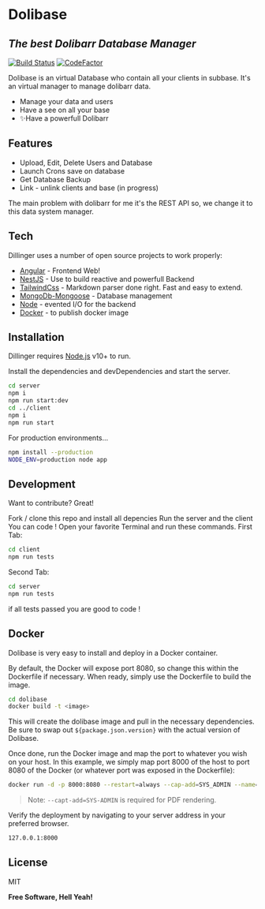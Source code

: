 # Dolibase
## _The best Dolibarr Database Manager_

[![Build Status](https://travis-ci.org/joemccann/dillinger.svg?branch=master)](https://travis-ci.org/joemccann/dillinger) [![CodeFactor](https://www.codefactor.io/repository/github/zerojnr/dolibase/badge)](https://www.codefactor.io/repository/github/zerojnr/dolibase)

Dolibase is an virtual Database who contain all your clients in subbase.
It's an virtual manager to manage dolibarr data.

- Manage your data and users
- Have a see on all your base
- ✨Have a powerfull Dolibarr

## Features

- Upload, Edit, Delete Users and Database
- Launch Crons save on database 
- Get Database Backup
- Link - unlink clients and base (in progress)

The main problem with dolibarr for me it's the REST API so, we change it to this data system manager.

## Tech

Dillinger uses a number of open source projects to work properly:

- [Angular] - Frontend Web!
- [NestJS] - Use to build reactive and powerfull Backend 
- [TailwindCss] - Markdown parser done right. Fast and easy to extend.
- [MongoDb-Mongoose] - Database management
- [Node] - evented I/O for the backend
- [Docker] - to publish docker image

## Installation

Dillinger requires [Node.js](https://nodejs.org/) v10+ to run.

Install the dependencies and devDependencies and start the server.

```sh
cd server
npm i
npm run start:dev
cd ../client
npm i
npm run start
```

For production environments...

```sh
npm install --production
NODE_ENV=production node app
```
## Development

Want to contribute? Great!

Fork / clone this repo and install all depencies
Run the server and the client
You can code !
Open your favorite Terminal and run these commands.
First Tab:

```sh
cd client
npm run tests
```

Second Tab:

```sh
cd server
npm run tests
```
if all tests passed you are good to code !

## Docker

Dolibase is very easy to install and deploy in a Docker container.

By default, the Docker will expose port 8080, so change this within the
Dockerfile if necessary. When ready, simply use the Dockerfile to
build the image.

```sh
cd dolibase
docker build -t <image>
```

This will create the dolibase image and pull in the necessary dependencies.
Be sure to swap out `${package.json.version}` with the actual
version of Dolibase.

Once done, run the Docker image and map the port to whatever you wish on
your host. In this example, we simply map port 8000 of the host to
port 8080 of the Docker (or whatever port was exposed in the Dockerfile):

```sh
docker run -d -p 8000:8080 --restart=always --cap-add=SYS_ADMIN --name=dolibase <youruser>/dolibase:${package.json.version}
```

> Note: `--capt-add=SYS-ADMIN` is required for PDF rendering.

Verify the deployment by navigating to your server address in
your preferred browser.

```sh
127.0.0.1:8000
```

## License

MIT

**Free Software, Hell Yeah!**

[//]: # (These are reference links used in the body of this note and get stripped out when the markdown processor does its job. There is no need to format nicely because it shouldn't be seen. Thanks SO - http://stackoverflow.com)

   [Docker]: <https://docker.com>
   [Node]: <http://nodejs.org>
   [MongoDb-Mongoose]: <https://www.mongodb.com/fr-fr>
   [TailwindCss]: <http://tailwindcss.com>
   [NestJS]: <http://nestjs.com>
   [Angular]: <http://angular.io>
